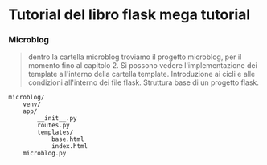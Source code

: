 # Tutorial del libro flask mega tutorial

### Microblog
> dentro la cartella microblog troviamo il progetto microblog, per il momento fino al capitolo 2.
> Si possono vedere l'implementazione dei template all'interno della cartella template.
> Introduzione ai cicli e alle condizioni all'interno dei file flask.
> Struttura base di un progetto flask.
```
microblog/
    venv/
    app/
        __init__.py
        routes.py
        templates/
            base.html
            index.html
    microblog.py
```
